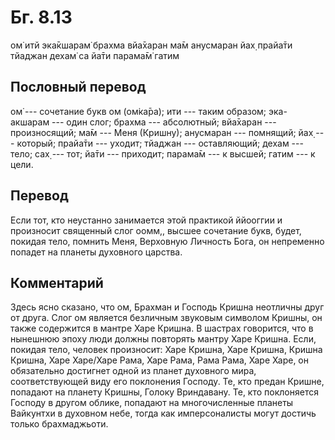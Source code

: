 # Бг. 8.13
ом̇ итй эка̄кшарам̇ брахма
вйа̄харан ма̄м анусмаран
йах̣ прайа̄ти тйаджан дехам̇
са йа̄ти парама̄м̇ гатим
## Пословный перевод

ом̇ --- сочетание букв ом (ом̇ка̄ра); ити --- таким образом; эка-акшарам
--- один слог; брахма --- абсолютный; вйа̄харан --- произносящий; ма̄м ---
Меня (Кришну); анусмаран --- помнящий; йах̣ --- который; прайа̄ти ---
уходит; тйаджан --- оставляющий; дехам --- тело; сах̣ --- тот; йа̄ти ---
приходит; парама̄м --- к высшей; гатим --- к цели.

## Перевод

Если тот, кто неустанно занимается этой практикой ййооггии и произносит
священный слог оомм,, высшее сочетание букв, будет, покидая тело,
помнить Меня, Верховную Личность Бога, он непременно попадет на планеты
духовного царства.

## Комментарий

Здесь ясно сказано, что ом, Брахман и Господь Кришна неотличны друг от
друга. Слог ом является безличным звуковым символом Кришны, он также
содержится в мантре Харе Кришна. В шастрах говорится, что в нынешнюю
эпоху люди должны повторять мантру Харе Кришна. Если, покидая тело,
человек произносит: Харе Кришна, Харе Кришна, Кришна Кришна, Харе
Харе/Харе Рама, Харе Рама, Рама Рама, Харе Харе, он обязательно
достигнет одной из планет духовного мира, соответствующей виду его
поклонения Господу. Те, кто предан Кришне, попадают на планету Кришны,
Голоку Вриндавану. Те, кто поклоняется Господу в другом облике, попадают
на многочисленные планеты Вайкунтхи в духовном небе, тогда как
имперсоналисты могут достичь только брахмаджьоти.

